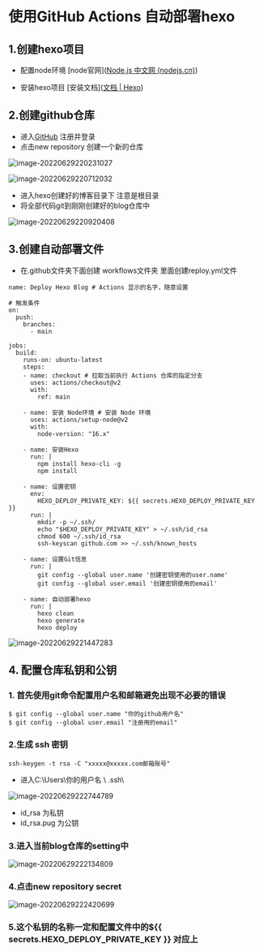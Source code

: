 # 使用GitHub Actions 自动部署hexo

##  1.创建hexo项目

- 配置node环境 [node官网]([Node.js 中文网 (nodejs.cn)](http://nodejs.cn/))

- 安装hexo项目 [安装文档]([文档 | Hexo](https://hexo.io/zh-cn/docs/))

## 2.创建github仓库

- 进入[GitHub]([GitHub](https://github.com/)) 注册并登录
- 点击new repository 创建一个新的仓库 

![image-20220629220231027](https://raw.githubusercontent.com/xyh-study/blog-pic-repo/main/image-20220629220231027.png)

![image-20220629220712032](https://raw.githubusercontent.com/xyh-study/blog-pic-repo/main/image-20220629220712032.png)

- 进入hexo创建好的博客目录下 注意是根目录
- 将全部代码git到刚刚创建好的blog仓库中

![image-20220629220920408](https://raw.githubusercontent.com/xyh-study/blog-pic-repo/main/image-20220629220920408.png)

## 3.创建自动部署文件

- 在.github文件夹下面创建 workflows文件夹 里面创建reploy.yml文件

```
name: Deploy Hexo Blog # Actions 显示的名字，随意设置

# 触发条件
on:
  push:
    branches:
      - main

jobs:
  build:
    runs-on: ubuntu-latest
    steps:
    - name: checkout # 拉取当前执行 Actions 仓库的指定分支
      uses: actions/checkout@v2
      with:
        ref: main

    - name: 安装 Node环境 # 安装 Node 环境
      uses: actions/setup-node@v2
      with:
        node-version: "16.x"

    - name: 安装Hexo
      run: |
        npm install hexo-cli -g
        npm install

    - name: 设置密钥
      env:
        HEXO_DEPLOY_PRIVATE_KEY: ${{ secrets.HEXO_DEPLOY_PRIVATE_KEY }}  
      run: |
        mkdir -p ~/.ssh/
        echo "$HEXO_DEPLOY_PRIVATE_KEY" > ~/.ssh/id_rsa
        chmod 600 ~/.ssh/id_rsa
        ssh-keyscan github.com >> ~/.ssh/known_hosts

    - name: 设置Git信息
      run: |
        git config --global user.name '创建密钥使用的user.name'
        git config --global user.email '创建密钥使用的email'

    - name: 自动部署hexo
      run: |
        hexo clean
        hexo generate
        hexo deploy

```

![image-20220629221447283](https://raw.githubusercontent.com/xyh-study/blog-pic-repo/main/image-20220629221447283.png)

## 4. 配置仓库私钥和公钥

### 1. 首先使用git命令配置用户名和邮箱避免出现不必要的错误

```
$ git config --global user.name "你的github用户名"
$ git config --global user.email "注册用的email"
```

### 2.生成 ssh 密钥

```
ssh-keygen -t rsa -C "xxxxx@xxxxx.com邮箱账号"  
```

- 进入C:\Users\你的用户名 \ .ssh\

![image-20220629222744789](https://raw.githubusercontent.com/xyh-study/blog-pic-repo/main/image-20220629222744789.png)

- id_rsa 为私钥
- id_rsa.pug 为公钥

### 3.进入当前blog仓库的setting中

![image-20220629222134809](https://raw.githubusercontent.com/xyh-study/blog-pic-repo/main/image-20220629222134809.png)

### 4.点击new 	repository secret 

![image-20220629222420699](https://raw.githubusercontent.com/xyh-study/blog-pic-repo/main/image-20220629222420699.png)

### 5.这个私钥的名称一定和配置文件中的${{ secrets.HEXO_DEPLOY_PRIVATE_KEY }} 对应上


